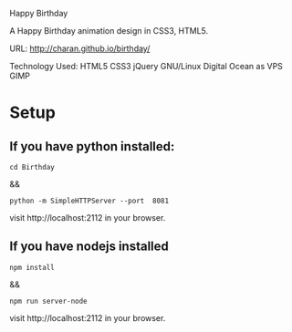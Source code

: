 Happy Birthday

A Happy Birthday animation design in CSS3, HTML5.

URL: http://charan.github.io/birthday/

Technology Used: HTML5 CSS3 jQuery  GNU/Linux Digital Ocean as VPS GIMP

# Setup

## If you have python installed:
```
cd Birthday
```

&& 

```
python -m SimpleHTTPServer --port  8081
```

visit http://localhost:2112 in your browser.

## If you have nodejs installed
```
npm install
```
&&

```
npm run server-node
```
visit http://localhost:2112 in your browser.

